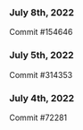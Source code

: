 ### July 8th, 2022

Commit #154646

### July 5th, 2022

Commit #314353


### July 4th, 2022

Commit #72281
